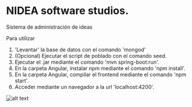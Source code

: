 # NIDEA software studios.
Sistema de administración de ideas

Para utilizar

1. 'Levantar' la base de datos con el comando 'mongod'
2. (Opcional) Ejecutar el script de poblado con el comando seed.
3. Ejecutar el .jar mediante el comando 'mvn spring-boot:run'.
4. En la carpeta Angular, instalar npm mediante el comando 'npm install'.
5. En la carpeta Angular, compilar el frontend mediante el comando 'npm start'.
6. Acceder mediante un navegador a la url 'localhost:4200'.

![alt text](https://i.imgur.com/wmh1keY.png)
